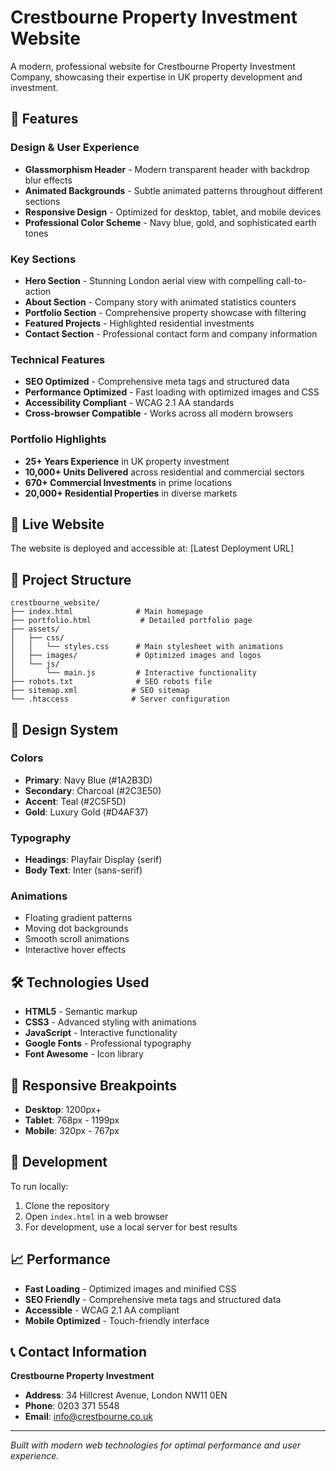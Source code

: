 # Crestbourne Property Investment Website

A modern, professional website for Crestbourne Property Investment Company, showcasing their expertise in UK property development and investment.

## 🌟 Features

### Design & User Experience
- **Glassmorphism Header** - Modern transparent header with backdrop blur effects
- **Animated Backgrounds** - Subtle animated patterns throughout different sections
- **Responsive Design** - Optimized for desktop, tablet, and mobile devices
- **Professional Color Scheme** - Navy blue, gold, and sophisticated earth tones

### Key Sections
- **Hero Section** - Stunning London aerial view with compelling call-to-action
- **About Section** - Company story with animated statistics counters
- **Portfolio Section** - Comprehensive property showcase with filtering
- **Featured Projects** - Highlighted residential investments
- **Contact Section** - Professional contact form and company information

### Technical Features
- **SEO Optimized** - Comprehensive meta tags and structured data
- **Performance Optimized** - Fast loading with optimized images and CSS
- **Accessibility Compliant** - WCAG 2.1 AA standards
- **Cross-browser Compatible** - Works across all modern browsers

### Portfolio Highlights
- **25+ Years Experience** in UK property investment
- **10,000+ Units Delivered** across residential and commercial sectors
- **670+ Commercial Investments** in prime locations
- **20,000+ Residential Properties** in diverse markets

## 🚀 Live Website

The website is deployed and accessible at: [Latest Deployment URL]

## 📁 Project Structure

```
crestbourne_website/
├── index.html              # Main homepage
├── portfolio.html           # Detailed portfolio page
├── assets/
│   ├── css/
│   │   └── styles.css      # Main stylesheet with animations
│   ├── images/             # Optimized images and logos
│   └── js/
│       └── main.js         # Interactive functionality
├── robots.txt              # SEO robots file
├── sitemap.xml            # SEO sitemap
└── .htaccess              # Server configuration
```

## 🎨 Design System

### Colors
- **Primary**: Navy Blue (#1A2B3D)
- **Secondary**: Charcoal (#2C3E50)
- **Accent**: Teal (#2C5F5D)
- **Gold**: Luxury Gold (#D4AF37)

### Typography
- **Headings**: Playfair Display (serif)
- **Body Text**: Inter (sans-serif)

### Animations
- Floating gradient patterns
- Moving dot backgrounds
- Smooth scroll animations
- Interactive hover effects

## 🛠️ Technologies Used

- **HTML5** - Semantic markup
- **CSS3** - Advanced styling with animations
- **JavaScript** - Interactive functionality
- **Google Fonts** - Professional typography
- **Font Awesome** - Icon library

## 📱 Responsive Breakpoints

- **Desktop**: 1200px+
- **Tablet**: 768px - 1199px
- **Mobile**: 320px - 767px

## 🔧 Development

To run locally:
1. Clone the repository
2. Open `index.html` in a web browser
3. For development, use a local server for best results

## 📈 Performance

- **Fast Loading** - Optimized images and minified CSS
- **SEO Friendly** - Comprehensive meta tags and structured data
- **Accessible** - WCAG 2.1 AA compliant
- **Mobile Optimized** - Touch-friendly interface

## 📞 Contact Information

**Crestbourne Property Investment**
- **Address**: 34 Hillcrest Avenue, London NW11 0EN
- **Phone**: 0203 371 5548
- **Email**: info@crestbourne.co.uk

---

*Built with modern web technologies for optimal performance and user experience.*


